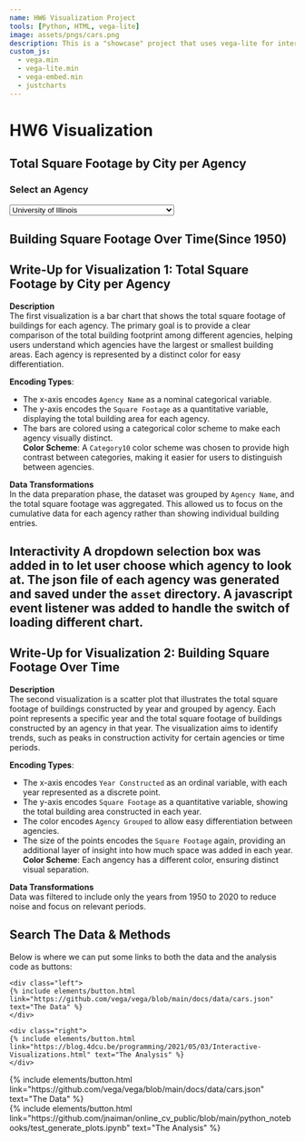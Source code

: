 ```yaml
---
name: HW6 Visualization Project
tools: [Python, HTML, vega-lite]
image: assets/pngs/cars.png
description: This is a "showcase" project that uses vega-lite for interactive viz!
custom_js:
  - vega.min
  - vega-lite.min
  - vega-embed.min
  - justcharts
---
```



# HW6 Visualization

## Total Square Footage by City per Agency

### Select an Agency
<select id="agency-select">
    <option value="building_count_by_city_for_Department_of_Natural_Resources.json">Department of Natural Resources</option>
    <option value="building_count_by_city_for_Department_of_Corrections.json">Department of Corrections</option>
    <option value="building_count_by_city_for_Department_of_Human_Services.json">Department of Human Services</option>
    <option value="building_count_by_city_for_Department_of_Transportation.json">Department of Transportation</option>
    <option value="building_count_by_city_for_Department_of_State_Police.json">Department of State Police</option>
    <option value="building_count_by_city_for_Department_of_Military_Affairs.json">Department of Military Affairs</option>
    <option value="building_count_by_city_for_Department_of_Agriculture.json">Department of Agriculture</option>
    <option value="building_count_by_city_for_Governors_State_University.json">Governors State University</option>
    <option value="building_count_by_city_for_Department_of_Central_Management_Services.json">Department of Central Management Services</option>
    <option value="building_count_by_city_for_Illinois_State_University.json">Illinois State University</option>
    <option value="building_count_by_city_for_Historic_Preservation_Agency.json">Historic Preservation Agency</option>
    <option value="building_count_by_city_for_Department_of_Juvenile_Justice.json">Department of Juvenile Justice</option>
    <option value="building_count_by_city_for_Southern_Illinois_University.json">Southern Illinois University</option>
    <option value="building_count_by_city_for_Illinois_Medical_District_Commission.json">Illinois Medical District Commission</option>
    <option value="building_count_by_city_for_University_of_Illinois.json" selected>University of Illinois</option>
    <option value="building_count_by_city_for_Department_of_Veterans__Affairs.json">Department of Veterans' Affairs</option>
    <option value="building_count_by_city_for_Chicago_State_University.json">Chicago State University</option>
    <option value="building_count_by_city_for_Northern_Illinois_University.json">Northern Illinois University</option>
    <option value="building_count_by_city_for_Office_of_the_Secretary_of_State.json">Office of the Secretary of State</option>
    <option value="building_count_by_city_for_Illinois_Emergency_Management_Agency.json">Illinois Emergency Management Agency</option>
    <option value="building_count_by_city_for_Western_Illinois_University.json">Western Illinois University</option>
    <option value="building_count_by_city_for_Eastern_Illinois_University.json">Eastern Illinois University</option>
    <option value="building_count_by_city_for_Northeastern_Illinois_University.json">Northeastern Illinois University</option>
    <option value="building_count_by_city_for_Illinois_Community_College_Board.json">Illinois Community College Board</option>
    <option value="building_count_by_city_for_Illinois_Board_of_Higher_Education.json">Illinois Board of Higher Education</option>
    <option value="building_count_by_city_for_IL_State_Board_of_Education.json">IL State Board of Education</option>
    <option value="building_count_by_city_for_Department_of_Revenue.json">Department of Revenue</option>
    <option value="building_count_by_city_for_Governor_s_Office.json">Governor's Office</option>
    <option value="building_count_by_city_for_Office_of_the_Attorney_General.json">Office of the Attorney General</option>
    <option value="building_count_by_city_for_Appellate_Court___Fourth_District.json">Appellate Court / Fourth District</option>
    <option value="building_count_by_city_for_Department_of_Public_Health.json">Department of Public Health</option>
    <option value="building_count_by_city_for_Illinois_Courts.json">Illinois Courts</option>
    <option value="building_count_by_city_for_Appellate_Court___Third_District.json">Appellate Court / Third District</option>
    <option value="building_count_by_city_for_Appellate_Court___Fifth_District.json">Appellate Court / Fifth District</option>
    <option value="building_count_by_city_for_Appellate_Court___Second_District.json">Appellate Court / Second District</option>
</select>

<div id="chart-container" style="width: 100%; margin-top: 20px;"></div>

<script>
  // Load a default chart on page load
  document.addEventListener('DOMContentLoaded', () => {
    const defaultFile = "building_count_by_city_for_University_of_Illinois.json"; // Default JSON file
    document.getElementById('agency-select').value = defaultFile; // Set dropdown value
    loadChart(defaultFile); // Load default chart
  });

  // Function to load and display a chart
  function loadChart(agencyJson) {
    const chartDiv = document.getElementById('chart-container');
    chartDiv.innerHTML = ''; // Clear the previous chart
    if (agencyJson) {
      vegaEmbed('#chart-container', `{{ site.baseurl }}/assets/json/${agencyJson}`).catch(console.error);
    }
  }

  // Dropdown selection handler
  const dropdown = document.getElementById('agency-select');
  dropdown.addEventListener('change', (event) => {
    const selectedFile = event.target.value;
    loadChart(selectedFile);
  });

</script>

## Building Square Footage Over Time(Since 1950)
<vegachart schema-url="{{ site.baseurl }}/assets/json/building_scatter.json" style="width: 100%"></vegachart>

## Write-Up for Visualization 1: Total Square Footage by City per Agency

**Description**  
The first visualization is a bar chart that shows the total square footage of buildings for each agency. 
The primary goal is to provide a clear comparison of the total building footprint among different agencies, 
helping users understand which agencies have the largest or smallest building areas. Each agency is represented by 
a distinct color for easy differentiation.

**Encoding Types**:  
  - The x-axis encodes `Agency Name` as a nominal categorical variable.  
  - The y-axis encodes the `Square Footage` as a quantitative variable, displaying the total building area for each agency.  
  - The bars are colored using a categorical color scheme to make each agency visually distinct.  
**Color Scheme**: A `Category10` color scheme was chosen to provide high contrast between categories, making it easier for users to distinguish between agencies.  

**Data Transformations**  
In the data preparation phase, the dataset was grouped by `Agency Name`, and the total square footage was aggregated. This allowed us to focus on the cumulative data for each agency rather than showing individual building entries. 

**Interactivity**
A dropdown selection box was added in to let user choose which agency to look at. The json file of each agency was generated and saved under the  `asset` directory. A javascript event listener was added to handle the switch of loading different chart.
---

## Write-Up for Visualization 2: Building Square Footage Over Time

**Description**  
The second visualization is a scatter plot that illustrates the total square footage of buildings constructed by 
year and grouped by agency. Each point represents a specific year and the total square footage of buildings 
constructed by an agency in that year. The visualization aims to identify trends, such as peaks in construction 
activity for certain agencies or time periods.

**Encoding Types**:  
  - The x-axis encodes `Year Constructed` as an ordinal variable, with each year represented as a discrete point.  
  - The y-axis encodes `Square Footage` as a quantitative variable, showing the total building area constructed in each year.  
  - The color encodes `Agency Grouped` to allow easy differentiation between agencies.  
  - The size of the points encodes the `Square Footage` again, providing an additional layer of insight into how much space was added in each year.  
**Color Scheme**: Each angency has a different color, ensuring distinct visual separation.  


**Data Transformations**  
Data was filtered to include only the years from 1950 to 2020 to reduce noise and focus on relevant periods.



## Search The Data & Methods

Below is where we can put some links to both the data and the analysis code as buttons:

```
<div class="left">
{% include elements/button.html link="https://github.com/vega/vega/blob/main/docs/data/cars.json" text="The Data" %}
</div>

<div class="right">
{% include elements/button.html link="https://blog.4dcu.be/programming/2021/05/03/Interactive-Visualizations.html" text="The Analysis" %}
</div>
```

<!-- these are written in a combo of html and liquid --> 

<div class="left">
{% include elements/button.html link="https://github.com/vega/vega/blob/main/docs/data/cars.json" text="The Data" %}
</div>

<div class="right">
{% include elements/button.html link="https://github.com/jnaiman/online_cv_public/blob/main/python_notebooks/test_generate_plots.ipynb" text="The Analysis" %}
</div>

